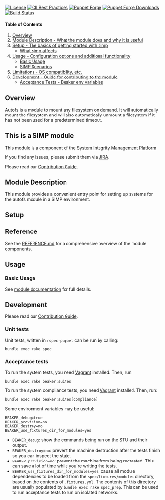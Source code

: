 [![License](https://img.shields.io/:license-apache-blue.svg)](http://www.apache.org/licenses/LICENSE-2.0.html)
[![CII Best Practices](https://bestpractices.coreinfrastructure.org/projects/73/badge)](https://bestpractices.coreinfrastructure.org/projects/73)
[![Puppet Forge](https://img.shields.io/puppetforge/v/simp/autofs.svg)](https://forge.puppetlabs.com/simp/autofs)
[![Puppet Forge Downloads](https://img.shields.io/puppetforge/dt/simp/autofs.svg)](https://forge.puppetlabs.com/simp/autofs)
[![Build Status](https://travis-ci.org/simp/pupmod-simp-autofs.svg)](https://travis-ci.org/simp/pupmod-simp-autofs)


#### Table of Contents

1. [Overview](#overview)
2. [Module Description - What the module does and why it is useful](#module-description)
3. [Setup - The basics of getting started with simp](#setup)
    * [What simp affects](#what-simp-affects)
4. [Usage - Configuration options and additional functionality](#usage)
    * [Basic Usage](#basic-usage)
    * [SIMP Scenarios](#simp-scenarios)
5. [Limitations - OS compatibility, etc.](#limitations)
6. [Development - Guide for contributing to the module](#development)
      * [Acceptance Tests - Beaker env variables](#acceptance-tests)

## Overview
Autofs is a module to mount any filesystem on demand. It will automatically mount the filesystem
and will also automatically unmount a filesystem if it has not been used for a predetermined timeout.


## This is a SIMP module
This module is a component of the [System Integrity Management Platform](https://simp-project.com)

If you find any issues, please submit them via [JIRA](https://simp-project.atlassian.net/).

Please read our [Contribution Guide](https://simp.readthedocs.io/en/stable/contributors_guide/index.html).


## Module Description

This module provides a convenient entry point for setting up systems for the 
autofs module in a SIMP environment.


## Setup


## Reference

See the [REFERENCE.md][reference_md] for a comprehensive overview of the module
components.

## Usage

### Basic Usage

See [module documentation][reference_md] for full details.

[reference_md]: https://github.com/simp/pupmod-autofs/blob/master/REFERENCE.md


## Development

Please read our [Contribution Guide](https://simp.readthedocs.io/en/stable/contributors_guide/index.html).

### Unit tests

Unit tests, written in ``rspec-puppet`` can be run by calling:

```shell
bundle exec rake spec
```

### Acceptance tests

To run the system tests, you need [Vagrant](https://www.vagrantup.com/) installed. Then, run:

```shell
bundle exec rake beaker:suites
```

To run the system compliance tests, you need [Vagrant](https://www.vagrantup.com/) installed. Then, run:

```shell
bundle exec rake beaker:suites[compliance]
```


Some environment variables may be useful:

```shell
BEAKER_debug=true
BEAKER_provision=no
BEAKER_destroy=no
BEAKER_use_fixtures_dir_for_modules=yes
```

* `BEAKER_debug`: show the commands being run on the STU and their output.
* `BEAKER_destroy=no`: prevent the machine destruction after the tests finish so you can inspect the state.
* `BEAKER_provision=no`: prevent the machine from being recreated. This can save a lot of time while you're writing the tests.
* `BEAKER_use_fixtures_dir_for_modules=yes`: cause all module dependencies to be loaded from the `spec/fixtures/modules` directory, based on the contents of `.fixtures.yml`.  The contents of this directory are usually populated by `bundle exec rake spec_prep`.  This can be used to run acceptance tests to run on isolated networks.

